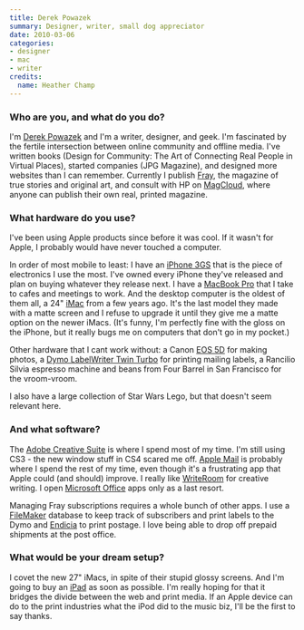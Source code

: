 ```yaml
---
title: Derek Powazek
summary: Designer, writer, small dog appreciator
date: 2010-03-06
categories:
- designer
- mac
- writer
credits:
  name: Heather Champ
---
```


### Who are you, and what do you do?

I'm [Derek Powazek](http://powazek.com/ "Derek's website.") and I'm a writer, designer, and geek. I'm fascinated by the fertile intersection between online community and offline media. I've written books (Design for Community: The Art of Connecting Real People in Virtual Places), started companies (JPG Magazine), and designed more websites than I can remember. Currently I publish [Fray](http://fray.com/ "Fray - stories!"), the magazine of true stories and original art, and consult with HP on [MagCloud](http://magcloud.com "A service for publishing your own magazines."), where anyone can publish their own real, printed magazine.

### What hardware do you use?

I've been using Apple products since before it was cool. If it wasn't for Apple, I probably would have never touched a computer.

In order of most mobile to least: I have an [iPhone 3GS][iphone-3gs] that is the piece of electronics I use the most. I've owned every iPhone they've released and plan on buying whatever they release next. I have a [MacBook Pro][macbook-pro] that I take to cafes and meetings to work. And the desktop computer is the oldest of them all, a 24" [iMac][] from a few years ago. It's the last model they made with a matte screen and I refuse to upgrade it until they give me a matte option on the newer iMacs. (It's funny, I'm perfectly fine with the gloss on the iPhone, but it really bugs me on computers that don't go in my pocket.)

Other hardware that I cant work without: a Canon [EOS 5D][eos-5d] for making photos, a [Dymo LabelWriter Twin Turbo][labelwriter-twin-turbo] for printing mailing labels, a Rancilio Silvia espresso machine and beans from Four Barrel in San Francisco for the vroom-vroom.

I also have a large collection of Star Wars Lego, but that doesn't seem relevant here.

### And what software?

The [Adobe Creative Suite][creative-suite] is where I spend most of my time. I'm still using CS3 - the new window stuff in CS4 scared me off. [Apple Mail][mail] is probably where I spend the rest of my time, even though it's a frustrating app that Apple could (and should) improve. I really like [WriteRoom][] for creative writing. I open [Microsoft Office][office] apps only as a last resort.

Managing Fray subscriptions requires a whole bunch of other apps. I use a [FileMaker][filemaker-pro] database to keep track of subscribers and print labels to the Dymo and [Endicia][] to print postage. I love being able to drop off prepaid shipments at the post office.

### What would be your dream setup?

I covet the new 27" iMacs, in spite of their stupid glossy screens. And I'm going to buy an [iPad][] as soon as possible. I'm really hoping for that it bridges the divide between the web and print media. If an Apple device can do to the print industries what the iPod did to the music biz, I'll be the first to say thanks.

[creative-suite]: https://www.adobe.com/creativecloud.html "A collection of design tools."
[endicia]: https://www.endicia.com/segments/all-products/endicia-for-mac "Label, tracking and postage software."
[eos-5d]: https://en.wikipedia.org/wiki/Canon_EOS_5D "A 12 megapixel DSLR."
[filemaker-pro]: https://www.filemaker.com/products/filemaker-pro/ "A database application."
[imac]: https://www.apple.com/imac/ "An all-in-one computer."
[ipad]: https://www.apple.com/ipad/ "A tablet device."
[iphone-3gs]: https://en.wikipedia.org/wiki/IPhone_3GS "A 3 megapixel smartphone."
[labelwriter-twin-turbo]: http://global.dymo.com/enCA/Products/LabelWriter_Twin_Turbo.html "A label printer."
[macbook-pro]: https://www.apple.com/macbook-pro/ "A laptop."
[mail]: https://en.wikipedia.org/wiki/Mail_(application) "The default Mac OS X mail client."
[office]: https://products.office.com/en-us/home "An office productivity suite."
[writeroom]: http://www.hogbaysoftware.com/products/writeroom "Full-screen writing software."
